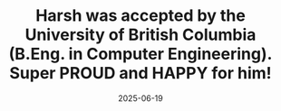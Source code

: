 ---
title: Harsh was accepted by the University of British Columbia (B.Eng. in Computer Engineering). Super PROUD and HAPPY for him!
date: 2025-06-19
categories: [news]
tags: [news]
---